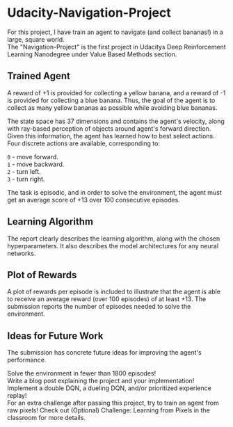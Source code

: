 # Udacity-Navigation-Project

For this project, I have train an agent to navigate (and collect bananas!) in a large, square world.  
The "Navigation-Project" is the first project in Udacitys Deep Reinforcement Learning Nanodegree under Value Based Methods section.


## Trained Agent

A reward of +1 is provided for collecting a yellow banana, and a reward of -1 is provided for collecting a blue banana. Thus, the goal of the agent is to collect as many yellow bananas as possible while avoiding blue bananas.

The state space has 37 dimensions and contains the agent's velocity, along with ray-based perception of objects around agent's forward direction. Given this information, the agent has learned how to best select actions. Four discrete actions are available, corresponding to:  

`0` - move forward.  
`1` - move backward.  
`2` - turn left.  
`3` - turn right.  

The task is episodic, and in order to solve the environment, the agent must get an average score of +13 over 100 consecutive episodes.

## Learning Algorithm
The report clearly describes the learning algorithm, along with the chosen hyperparameters. It also describes the model architectures for any neural networks.

## Plot of Rewards
A plot of rewards per episode is included to illustrate that the agent is able to receive an average reward (over 100 episodes) of at least +13. The submission reports the number of episodes needed to solve the environment.

## Ideas for Future Work
The submission has concrete future ideas for improving the agent's performance.  

Solve the environment in fewer than 1800 episodes!  
Write a blog post explaining the project and your implementation!  
Implement a double DQN, a dueling DQN, and/or prioritized experience replay!  
For an extra challenge after passing this project, try to train an agent from raw pixels! Check out (Optional) Challenge: Learning from Pixels in the classroom for more details.  
